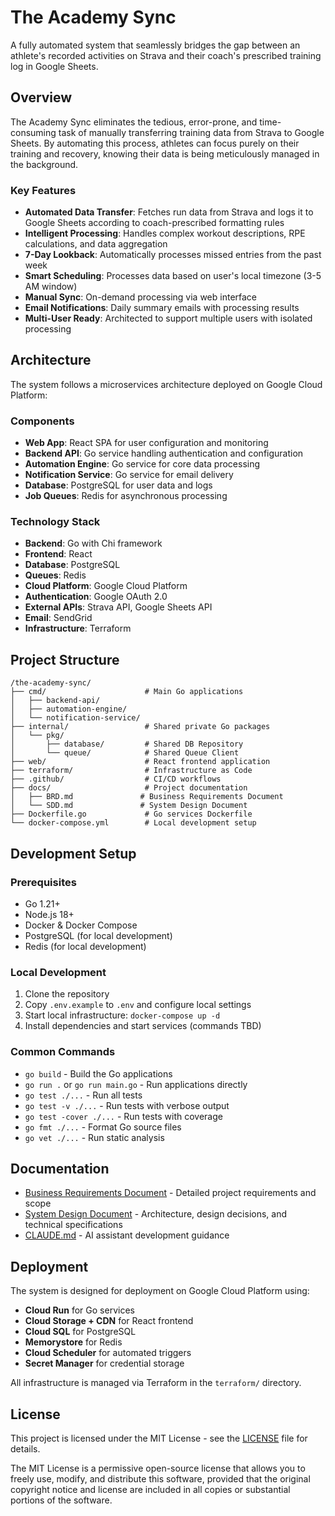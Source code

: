 # The Academy Sync

A fully automated system that seamlessly bridges the gap between an athlete's recorded activities on Strava and their coach's prescribed training log in Google Sheets.

## Overview

The Academy Sync eliminates the tedious, error-prone, and time-consuming task of manually transferring training data from Strava to Google Sheets. By automating this process, athletes can focus purely on their training and recovery, knowing their data is being meticulously managed in the background.

### Key Features

- **Automated Data Transfer**: Fetches run data from Strava and logs it to Google Sheets according to coach-prescribed formatting rules
- **Intelligent Processing**: Handles complex workout descriptions, RPE calculations, and data aggregation
- **7-Day Lookback**: Automatically processes missed entries from the past week
- **Smart Scheduling**: Processes data based on user's local timezone (3-5 AM window)
- **Manual Sync**: On-demand processing via web interface
- **Email Notifications**: Daily summary emails with processing results
- **Multi-User Ready**: Architected to support multiple users with isolated processing

## Architecture

The system follows a microservices architecture deployed on Google Cloud Platform:

### Components

- **Web App**: React SPA for user configuration and monitoring
- **Backend API**: Go service handling authentication and configuration
- **Automation Engine**: Go service for core data processing
- **Notification Service**: Go service for email delivery
- **Database**: PostgreSQL for user data and logs
- **Job Queues**: Redis for asynchronous processing

### Technology Stack

- **Backend**: Go with Chi framework
- **Frontend**: React
- **Database**: PostgreSQL
- **Queues**: Redis
- **Cloud Platform**: Google Cloud Platform
- **Authentication**: Google OAuth 2.0
- **External APIs**: Strava API, Google Sheets API
- **Email**: SendGrid
- **Infrastructure**: Terraform

## Project Structure

```
/the-academy-sync/
├── cmd/                      # Main Go applications
│   ├── backend-api/
│   ├── automation-engine/
│   └── notification-service/
├── internal/                 # Shared private Go packages
│   └── pkg/
│       ├── database/         # Shared DB Repository
│       └── queue/            # Shared Queue Client
├── web/                      # React frontend application
├── terraform/                # Infrastructure as Code
├── .github/                  # CI/CD workflows
├── docs/                     # Project documentation
│   ├── BRD.md               # Business Requirements Document
│   └── SDD.md               # System Design Document
├── Dockerfile.go             # Go services Dockerfile
└── docker-compose.yml        # Local development setup
```

## Development Setup

### Prerequisites

- Go 1.21+
- Node.js 18+
- Docker & Docker Compose
- PostgreSQL (for local development)
- Redis (for local development)

### Local Development

1. Clone the repository
2. Copy `.env.example` to `.env` and configure local settings
3. Start local infrastructure: `docker-compose up -d`
4. Install dependencies and start services (commands TBD)

### Common Commands

- `go build` - Build the Go applications
- `go run .` or `go run main.go` - Run applications directly
- `go test ./...` - Run all tests
- `go test -v ./...` - Run tests with verbose output
- `go test -cover ./...` - Run tests with coverage
- `go fmt ./...` - Format Go source files
- `go vet ./...` - Run static analysis

## Documentation

- [Business Requirements Document](docs/BRD.md) - Detailed project requirements and scope
- [System Design Document](docs/SDD.md) - Architecture, design decisions, and technical specifications
- [CLAUDE.md](CLAUDE.md) - AI assistant development guidance

## Deployment

The system is designed for deployment on Google Cloud Platform using:

- **Cloud Run** for Go services
- **Cloud Storage + CDN** for React frontend
- **Cloud SQL** for PostgreSQL
- **Memorystore** for Redis
- **Cloud Scheduler** for automated triggers
- **Secret Manager** for credential storage

All infrastructure is managed via Terraform in the `terraform/` directory.

## License

This project is licensed under the MIT License - see the [LICENSE](LICENSE) file for details.

The MIT License is a permissive open-source license that allows you to freely use, modify, and distribute this software, provided that the original copyright notice and license are included in all copies or substantial portions of the software.